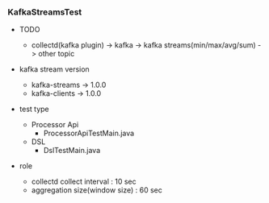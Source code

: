 ### KafkaStreamsTest

* TODO
  * collectd(kafka plugin) -> kafka -> kafka streams(min/max/avg/sum) -> other topic
  
* kafka stream version
  * kafka-streams -> 1.0.0
  * kafka-clients -> 1.0.0
  
* test type
  * Processor Api
    * ProcessorApiTestMain.java
  * DSL 
    * DslTestMain.java
    
* role
  * collectd collect interval : 10 sec
  * aggregation size(window size) : 60 sec
  
